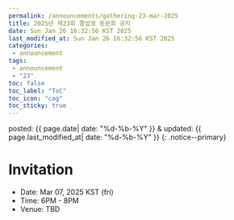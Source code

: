 ```yaml
---
permalink: /announcements/gathering-23-mar-2025
title: 2025년 제23회 졸업생 동문회 공지
date: Sun Jan 26 16:32:56 KST 2025
last_modified_at: Sun Jan 26 16:32:56 KST 2025
categories:
 - announcement
tags:
 - announcement
 - "23"
toc: false
toc_label: "ToC"
toc_icon: "cog"
toc_sticky: true
---
```


posted: {{ page.date| date: "%d-%b-%Y" }}
&amp;
updated: {{ page.last_modified_at| date: "%d-%b-%Y" }}
{: .notice--primary}

<h1 id="invitation">Invitation</h1>

- Date: Mar 07, 2025 KST (fri)
- Time: 6PM - 8PM
- Venue: TBD

